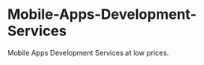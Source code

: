 Mobile-Apps-Development-Services
================================

Mobile Apps Development Services at low prices.
